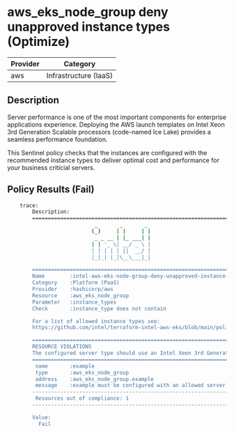 # aws_eks_node_group deny unapproved instance types (Optimize)

| Provider            | Category                 |
|---------------------|--------------------------|
| aws                 | Infrastructure (IaaS)    |

## Description

Server performance is one of the most important components for enterprise applications experience. Deploying the AWS launch templates on Intel Xeon 3rd Generation Scalable processors (code-named Ice Lake) provides a seamless performance foundation.

This Sentinel policy checks that the instances are configured with the recommended instance types to deliver optimal cost and performance for your business criticial servers.

## Policy Results (Fail)

```bash
    trace:
        Description:
        ========================================================================
                            _       _       _
                           (_)     | |     | |
                            _ _ __ | |_ ___| |
                           | | '_ \| __/ _ \ |
                           | | | | | ||  __/ |
                           |_|_| |_|\__\___|_|

        ========================================================================
        Name        :intel-aws-eks-node-group-deny-unapproved-instance-types.sentinel
        Category    :Platform (PaaS)
        Provider    :hashicorp/aws
        Resource    :aws_eks_node_group
        Parameter   :instance_types
        Check       :instance_type does not contain

        For a list of allowed instance types see:
        https://github.com/intel/terraform-intel-aws-eks/blob/main/policies.md

        ========================================================================
        RESOURCE VIOLATIONS
        The configured server type should use an Intel Xeon 3rd Generation Scalable processor (code-named Ice Lake)
        ========================================================================
         name       :example
         type       :aws_eks_node_group
         address    :aws_eks_node_group.example
         message    :example must be configured with an allowed server type.
        ------------------------------------------------------------------------
         Resources out of compliance: 1
        ------------------------------------------------------------------------

        Value:
          Fail
```
